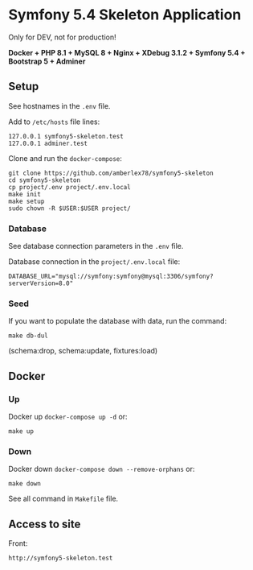 # Symfony 5.4 Skeleton Application

Only for DEV, not for production!

**Docker + PHP 8.1 + MySQL 8 + Nginx + XDebug 3.1.2 + Symfony 5.4 + Bootstrap 5 + Adminer**

## Setup

See hostnames in the `.env` file.

Add to `/etc/hosts` file lines:
```
127.0.0.1 symfony5-skeleton.test
127.0.0.1 adminer.test
```

Clone and run the `docker-compose`:
```
git clone https://github.com/amberlex78/symfony5-skeleton
cd symfony5-skeleton
cp project/.env project/.env.local
make init
make setup
sudo chown -R $USER:$USER project/
```

### Database

See database connection parameters in the `.env` file.

Database connection in the `project/.env.local` file:
```
DATABASE_URL="mysql://symfony:symfony@mysql:3306/symfony?serverVersion=8.0"
```

### Seed
If you want to populate the database with data, run the command: 
```
make db-dul
```
(schema:drop, schema:update, fixtures:load)
## Docker

### Up

Docker up `docker-compose up -d` or:
```
make up
```

### Down

Docker down `docker-compose down --remove-orphans` or:
```
make down
```

See all command in `Makefile` file.

## Access to site

Front:
```
http://symfony5-skeleton.test
```

